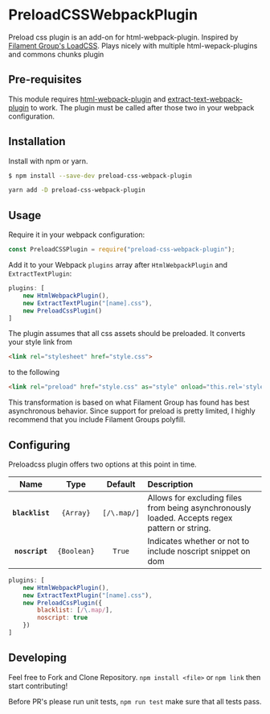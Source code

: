 PreloadCSSWebpackPlugin
============
Preload css plugin is an add-on for html-webpack-plugin. Inspired by [Filament Group's LoadCSS](https://github.com/filamentgroup/loadCSS). Plays nicely with multiple html-wepack-plugins and commons chunks plugin

Pre-requisites
--------------
This module requires [html-webpack-plugin](https://github.com/ampedandwired/html-webpack-plugin) and [extract-text-webpack-plugin](https://github.com/webpack-contrib/extract-text-webpack-plugin) to work. The plugin must be called after those two in your webpack configuration.

Installation
---------------
Install with npm or yarn.
```sh
$ npm install --save-dev preload-css-webpack-plugin
```
```sh
yarn add -D preload-css-webpack-plugin
```

Usage
-----------------
Require it in your webpack configuration:
```js
const PreloadCSSPlugin = require("preload-css-webpack-plugin");
```

Add it to your Webpack `plugins` array after `HtmlWebpackPlugin` and `ExtractTextPlugin`:

```js
plugins: [
    new HtmlWebpackPlugin(),
    new ExtractTextPlugin("[name].css"),
    new PreloadCssPlugin()
]
```

The plugin assumes that all css assets should be preloaded. It converts your style link from 
```html
<link rel="stylesheet" href="style.css">
```
to the following
```html
<link rel="preload" href="style.css" as="style" onload="this.rel='stylesheet'"><noscript><link rel="stylesheet" href="style.css"></noscript>
```

This transformation is based on what Filament Group has found has best asynchronous behavior. Since support for preload is pretty limited, I highly recommend that you include Filament Groups polyfill.  

Configuring
-----------------
Preloadcss plugin offers two options at this point in time.

|Name |Type |Default|Description|
|:---:|:---:|:---:  |:----------|
|**`blacklist`**|`{Array}`|`[/\.map/]`|Allows for excluding files from being asynchronously loaded. Accepts regex pattern or string.|
|**`noscript`**|`{Boolean}`|`True`|Indicates whether or not to include noscript snippet on dom|

```js
plugins: [
    new HtmlWebpackPlugin(),
    new ExtractTextPlugin("[name].css"),
    new PreloadCssPlugin({
        blacklist: [/\.map/],
        noscript: true
    })
]
```

Developing
-----------------
Feel free to Fork and Clone Repository. `npm install <file>` or `npm link` then start contributing! 

Before PR's please run unit tests, `npm run test` make sure that all tests pass.
